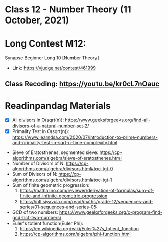 # Class 12 - Number Theory (11 October, 2021)

Long Contest M12:
======================================
Synapse Beginner Long 10 [Number Theory]
* Link: https://vjudge.net/contest/461999
<!-- * Pass: `panda` -->

## Class Recoding: https://youtu.be/kr0cL7nOauc

Readinpandag Materials
=============
* [x] All divisors in O(sqrt(n)): https://www.geeksforgeeks.org/find-all-divisors-of-a-natural-number-set-2/
* [x] Primality Test in O(sqrt(n)): https://www.learndsa.com/2020/07/introduction-to-prime-numbers-and-primality-test-in-sqrt-n-time-complexity.html
* Sieve of Eratosthenes, segmented sieve: https://cp-algorithms.com/algebra/sieve-of-eratosthenes.html
* Number of Divisors of N: https://cp-algorithms.com/algebra/divisors.html#toc-tgt-0
* Sum of Divisors of N: https://cp-algorithms.com/algebra/divisors.html#toc-tgt-1
* Sum of finite geometric progression:
    1. https://mathalino.com/reviewer/derivation-of-formulas/sum-of-finite-and-infinite-geometric-progression
    2. https://intl.siyavula.com/read/maths/grade-12/sequences-and-series/01-sequences-and-series-05
* GCD of two numbers: https://www.geeksforgeeks.org/c-program-find-gcd-hcf-two-numbers/
* Euler's totient function(Euler Phi):
    1. https://en.wikipedia.org/wiki/Euler%27s_totient_function
    2. https://cp-algorithms.com/algebra/phi-function.html
